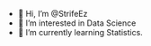 - 👋 Hi, I’m @StrifeEz
- 👀 I’m interested in Data Science
- 🌱 I’m currently learning Statistics.
<!---
StrifeEz/StrifeEz is a ✨ special ✨ repository because its `README.md` (this file) appears on your GitHub profile.
You can click the Preview link to take a look at your changes.
--->
